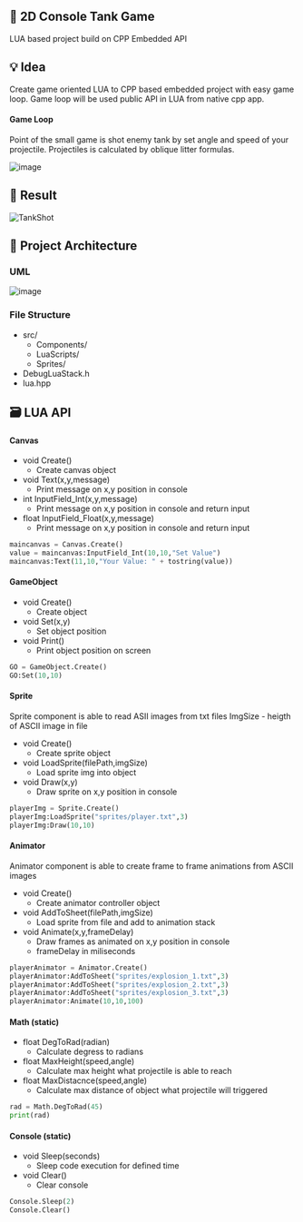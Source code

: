 :pencil: 2D Console Tank Game
---------
LUA based project build on CPP Embedded API

:bulb: Idea
---------
Create game oriented LUA to CPP based embedded project with easy game loop.
Game loop will be used public API in LUA from native cpp app.

#### Game Loop
Point of the small game is shot enemy tank by set angle and speed of your projectile.
Projectiles is calculated by oblique litter formulas.

![image](https://user-images.githubusercontent.com/14979589/73132744-9a9b6980-4027-11ea-906c-40a675e8705d.png)


:tada: Result
---------
![TankShot](https://user-images.githubusercontent.com/14979589/73132692-fc0f0880-4026-11ea-813f-f802a2b4a8cc.gif)

:pushpin: Project Architecture
---------
### UML
![image](https://user-images.githubusercontent.com/14979589/73133123-24016a80-402d-11ea-9d7d-bbf3e5c00e40.png)

### File Structure
* src/
  * Components/
  * LuaScripts/
  * Sprites/
* DebugLuaStack.h
* lua.hpp

:card_file_box: LUA API
---------
#### Canvas
* void Create()
  * Create canvas object
* void Text(x,y,message)
  * Print message on x,y position in console
* int InputField_Int(x,y,message)
  * Print message on x,y position in console and return input
* float InputField_Float(x,y,message)
  * Print message on x,y position in console and return input
 
```python
maincanvas = Canvas.Create()
value = maincanvas:InputField_Int(10,10,"Set Value")
maincanvas:Text(11,10,"Your Value: " + tostring(value))
```

#### GameObject
* void Create()
  * Create object
* void Set(x,y)
  * Set object position
* void Print()
  * Print object position on screen
  
```python
GO = GameObject.Create()
GO:Set(10,10)
```
  
#### Sprite
Sprite component is able to read ASII images from txt files
ImgSize - heigth of ASCII image in file
* void Create()
  * Create sprite object
* void LoadSprite(filePath,imgSize)
  * Load sprite img into object
* void Draw(x,y)
  * Draw sprite on x,y position in console

```python
playerImg = Sprite.Create()
playerImg:LoadSprite("sprites/player.txt",3)
playerImg:Draw(10,10)
```

#### Animator
Animator component is able to create frame to frame animations from ASCII images
* void Create()
  * Create animator controller object
* void AddToSheet(filePath,imgSize)
  * Load sprite from file and add to animation stack
* void Animate(x,y,frameDelay)
  * Draw frames as animated on x,y position in console
  * frameDelay in miliseconds
  
```python
playerAnimator = Animator.Create()
playerAnimator:AddToSheet("sprites/explosion_1.txt",3)
playerAnimator:AddToSheet("sprites/explosion_2.txt",3)
playerAnimator:AddToSheet("sprites/explosion_3.txt",3)
playerAnimator:Animate(10,10,100)
```
  
#### Math (static)
* float DegToRad(radian)
  * Calculate degress to radians
* float MaxHeight(speed,angle)
  * Calculate max height what projectile is able to reach
* float MaxDistacnce(speed,angle)
  * Calculate max distance of object what projectile will triggered

```python
rad = Math.DegToRad(45)
print(rad)
```

#### Console (static)
* void Sleep(seconds)
  * Sleep code execution for defined time
* void Clear()
  * Clear console
  
```python
Console.Sleep(2)
Console.Clear()
```
